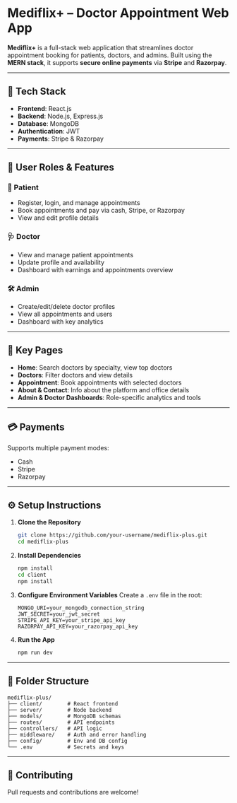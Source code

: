# Mediflix+ – Doctor Appointment Web App

**Mediflix+** is a full-stack web application that streamlines doctor appointment booking for patients, doctors, and admins. Built using the **MERN stack**, it supports **secure online payments** via **Stripe** and **Razorpay**.

---

## 🚀 Tech Stack

- **Frontend**: React.js  
- **Backend**: Node.js, Express.js  
- **Database**: MongoDB  
- **Authentication**: JWT  
- **Payments**: Stripe & Razorpay

---

## 🔐 User Roles & Features

### 👤 Patient
- Register, login, and manage appointments
- Book appointments and pay via cash, Stripe, or Razorpay
- View and edit profile details

### 🩺 Doctor
- View and manage patient appointments
- Update profile and availability
- Dashboard with earnings and appointments overview

### 🛠️ Admin
- Create/edit/delete doctor profiles
- View all appointments and users
- Dashboard with key analytics

---

## 📱 Key Pages

- **Home**: Search doctors by specialty, view top doctors  
- **Doctors**: Filter doctors and view details  
- **Appointment**: Book appointments with selected doctors  
- **About & Contact**: Info about the platform and office details  
- **Admin & Doctor Dashboards**: Role-specific analytics and tools

---

## 💳 Payments

Supports multiple payment modes:
- Cash  
- Stripe  
- Razorpay

---

## ⚙️ Setup Instructions

1. **Clone the Repository**
   ```bash
   git clone https://github.com/your-username/mediflix-plus.git
   cd mediflix-plus
   ```

2. **Install Dependencies**
   ```bash
   npm install
   cd client
   npm install
   ```

3. **Configure Environment Variables**
   Create a `.env` file in the root:
   ```env
   MONGO_URI=your_mongodb_connection_string
   JWT_SECRET=your_jwt_secret
   STRIPE_API_KEY=your_stripe_api_key
   RAZORPAY_API_KEY=your_razorpay_api_key
   ```

4. **Run the App**
   ```bash
   npm run dev
   ```

---

## 📁 Folder Structure

```
mediflix-plus/
├── client/        # React frontend
├── server/        # Node backend
├── models/        # MongoDB schemas
├── routes/        # API endpoints
├── controllers/   # API logic
├── middleware/    # Auth and error handling
├── config/        # Env and DB config
└── .env           # Secrets and keys
```

---

## 🤝 Contributing

Pull requests and contributions are welcome!
